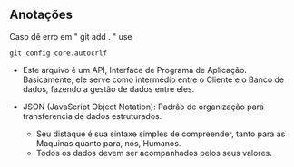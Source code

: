 ## Anotações
Caso dê erro em " git add . " use
```
git config core.autocrlf
```
 - Este arquivo é um API, Interface de Programa de Aplicação. Basicamente, ele serve como 
   intermédio entre o Cliente e o Banco de dados, fazendo a gestão de dados entre eles.
   
 - JSON (JavaScript Object Notation): Padrão de organização para transferencia de dados estruturados.
   - Seu distaque é sua sintaxe simples de compreender, tanto para as Maquinas quanto para, nós, Humanos.
   - Todos os dados devem ser acompanhados pelos seus valores.
